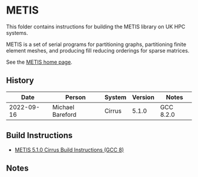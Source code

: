 METIS
=====

This folder contains instructions for building the METIS library on UK HPC systems.

METIS is a set of serial programs for partitioning graphs, partitioning finite element meshes,
and producing fill reducing orderings for sparse matrices.

See the [METIS home page](http://glaros.dtc.umn.edu/gkhome/metis/metis/overview).

History
-------

 Date | Person | System | Version | Notes
 ---- | ------ | ------ | ------- | -----
 2022-09-16 | Michael Bareford | Cirrus | 5.1.0 | GCC 8.2.0

Build Instructions
------------------

* [METIS 5.1.0 Cirrus Build Instructions (GCC 8)](build_metis_5.1.0_cirrus_gcc8.md)

Notes
-----

